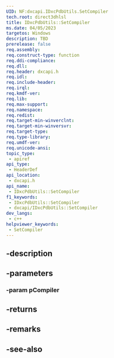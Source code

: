 ```yaml
---
UID: NF:dxcapi.IDxcPdbUtils.SetCompiler
tech.root: direct3dhlsl
title: IDxcPdbUtils::SetCompiler
ms.date: 04/05/2023
targetos: Windows
description: TBD
prerelease: false
req.assembly: 
req.construct-type: function
req.ddi-compliance: 
req.dll: 
req.header: dxcapi.h
req.idl: 
req.include-header: 
req.irql: 
req.kmdf-ver: 
req.lib: 
req.max-support: 
req.namespace: 
req.redist: 
req.target-min-winverclnt: 
req.target-min-winversvr: 
req.target-type: 
req.type-library: 
req.umdf-ver: 
req.unicode-ansi: 
topic_type:
 - apiref
api_type:
 - HeaderDef
api_location:
 - dxcapi.h
api_name:
 - IDxcPdbUtils::SetCompiler
f1_keywords:
 - IDxcPdbUtils::SetCompiler
 - dxcapi/IDxcPdbUtils::SetCompiler
dev_langs:
 - c++
helpviewer_keywords:
 - SetCompiler
---
```


## -description

## -parameters

### -param pCompiler

## -returns

## -remarks

## -see-also

